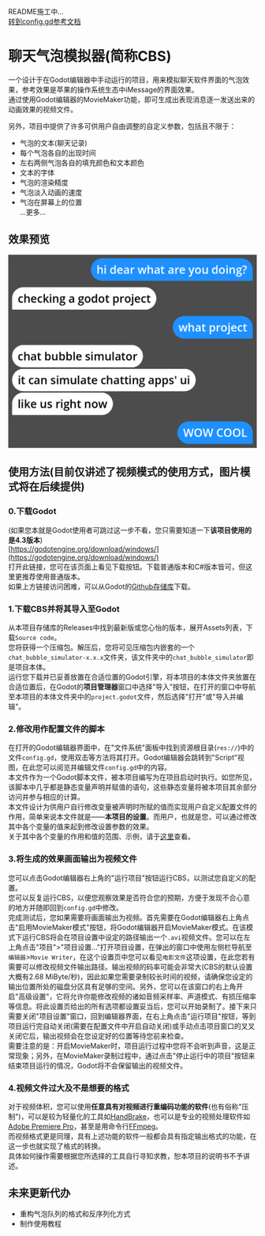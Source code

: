 README施工中...  
[转到config.gd参考文档](.github/config_zh.md)  

# 聊天气泡模拟器(简称CBS)  

一个设计于在Godot编辑器中手动运行的项目，用来模拟聊天软件界面的气泡效果，参考效果是苹果的操作系统生态中iMessage的界面效果。  
通过使用Godot编辑器的MovieMaker功能，即可生成出表现消息逐一发送出来的动画效果的视频文件。  

另外，项目中提供了许多可供用户自由调整的自定义参数，包括且不限于：  
- 气泡的文本(聊天记录)  
- 每个气泡各自的出现时间  
- 左右两侧气泡各自的填充颜色和文本颜色  
- 文本的字体  
- 气泡的渲染精度  
- 气泡淡入动画的速度  
- 气泡在屏幕上的位置  
...更多...


## 效果预览  
![Alt text](.github/preview_0.png)  


## 使用方法(目前仅讲述了视频模式的使用方式，图片模式将在后续提供)  

### 0.下载Godot  
(如果您本就是Godot使用者可跳过这一步不看，您只需要知道一下**该项目使用的是4.3版本**)  
[https://godotengine.org/download/windows/](https://godotengine.org/download/windows/)  
打开此链接，您可在该页面上看见下载按钮。下载普通版本和C#版本皆可，但这里更推荐使用普通版本。  
如果上方链接访问困难，可以从Godot的[Github存储库](https://github.com/godotengine/godot)下载。

### 1.下载CBS并将其导入至Godot  
从本项目存储库的Releases中找到最新版或您心怡的版本，展开Assets列表，下载`Source code`。  
您将获得一个压缩包。解压后，您将可见压缩包内嵌套的一个`chat_bubble_simulator-x.x.x`文件夹，该文件夹中的`chat_bubble_simulator`即是项目本体。  
运行您下载并已妥善放置在合适位置的Godot引擎，将本项目的本体文件夹放置在合适位置后，在Godot的**项目管理器**窗口中选择"导入"按钮，在打开的窗口中导航至本项目的本体文件夹中的`project.godot`文件，然后选择"打开"或"导入并编辑"。  

### 2.修改用作配置文件的脚本  
在打开的Godot编辑器界面中，在"文件系统"面板中找到资源根目录(`res://`)中的文件`config.gd`，使用双击等方法将其打开。Godot编辑器会跳转到"Script"视图，在此您可以阅览并编辑文件`config.gd`中的内容。  
本文件作为一个Godot脚本文件，被本项目编写为在项目启动时执行。如您所见，该脚本中几乎都是静态变量声明并赋值的语句，这些静态变量将被本项目其余部分访问并参与相应的计算。  
本文件设计为供用户自行修改变量被声明时所赋的值而实现用户自定义配置文件的作用，简单来说本文件就是——**本项目的设置**。而用户，也就是您，可以通过修改其中各个变量的值来起到修改设置参数的效果。  
关于其中各个变量的作用和值的范围、示例，请于[这里](.github/config_zh.md)查看。  

### 3.将生成的效果画面输出为视频文件  
您可以点击Godot编辑器右上角的"运行项目"按钮运行CBS，以测试您自定义的配置。  
您可以反复运行CBS，以便您观察效果是否符合您的预期，方便于发现不合心意的地方并随即回到`config.gd`中修改。  
完成测试后，您如果需要将画面输出为视频。首先需要在Godot编辑器右上角点击"启用MovieMaker模式"按钮，将Godot编辑器开启MovieMaker模式。在该模式下运行CBS将会在项目设置中设定的路径输出一个`.avi`视频文件。您可以在左上角点击"项目">"项目设置..."打开项目设置，在弹出的窗口中使用左侧栏导航至`编辑器`>`Movie Writer`，在这个设置页中您可以看见`电影文件`这项设置，在此您若有需要可以修改视频文件输出路径。输出视频的码率可能会非常大(CBS的默认设置大概有2.68 MiByte/秒)，因此如果您需要录制较长时间的视频，请确保您设定的输出位置所处的磁盘分区具有足够的空间。另外，您可以在该窗口的右上角开启"高级设置"，它将允许你能修改视频的诸如音频采样率、声道模式、有损压缩率等信息。将此设置页给出的所有选项都设置妥当后，您可以开始录制了。接下来只需要关闭"项目设置"窗口，回到编辑器界面，在右上角点击"运行项目"按钮，等到项目运行完自动关闭(需要在配置文件中开启自动关闭)或手动点击项目窗口的叉叉关闭它后，输出视频会在您设定好的位置等待您前来检查。  
需要注意的是：开启MovieMaker时，项目运行过程中您将不会听到声音，这是正常现象；另外，在MovieMaker录制过程中，通过点击"停止运行中的项目"按钮来结束项目运行的情况，Godot将不会保留输出的视频文件。  

### 4.视频文件过大及不是想要的格式  
对于视频体积，您可以使用**任意具有对视频进行重编码功能的软件**(也有俗称"压制")，可以是较为轻量化的工具如[HandBrake](https://github.com/HandBrake/HandBrake)，也可以是专业的视频处理软件如[Adobe Premiere Pro](https://www.adobe.com/products/premiere.html)，甚至是用命令行[FFmpeg](https://ffmpeg.org/)。  
而视频格式更是同理，具有上述功能的软件一般都会具有指定输出格式的功能，在这一步也就实现了格式的转换。  
具体如何操作需要根据您所选择的工具自行寻知求教，恕本项目的说明书不予讲述。  

## 未来更新代办  
- 重构气泡队列的格式和反序列化方式  
- 制作使用教程
